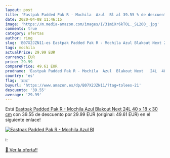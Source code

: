 ```yaml
---
layout: post
title: 'Eastpak Padded Pak R - Mochila  Azul  Bl al 39.55 % de descuento'
date: 2020-04-08 11:46:15
image: 'https://m.media-amazon.com/images/I/31miXr6kTOL._SL200_.jpg'
comments: true
category: ofertas
author: ring
slug: 'B07X2JZN11-es Eastpak Padded Pak R - Mochila Azul Blakout Next 24L 40 x...'
tags: mochila
actualPrice: 29.99 EUR
currency: EUR
price: 29.99
comparePrice: 49.61 EUR
prodname: 'Eastpak Padded Pak R - Mochila  Azul  Blakout Next   24L  40 x 18 x 30 cm'
country: 'es'
flag: '🇪🇸'
buyurl: 'https://www.amazon.es/dp/B07X2JZN11/?tag=tolees-21'
descuento: '39.55'
average: '29.99'
---
```


Está [Eastpak Padded Pak R - Mochila  Azul  Blakout Next   24L  40 x 18 x 30 cm](https://www.amazon.es/dp/B07X2JZN11/?tag=tolees-21) con 39.55 de descuento por 29.99 EUR (original: 49.61 EUR) en el siguiente enlace!

[![Eastpak Padded Pak R - Mochila  Azul  Bl](https://m.media-amazon.com/images/I/31miXr6kTOL._SL200_.jpg)](https://www.amazon.es/dp/B07X2JZN11/?tag=tolees-21)

ℹ️:


[🛒 Ver la oferta!!](https://www.amazon.es/dp/B07X2JZN11/?tag=tolees-21)
